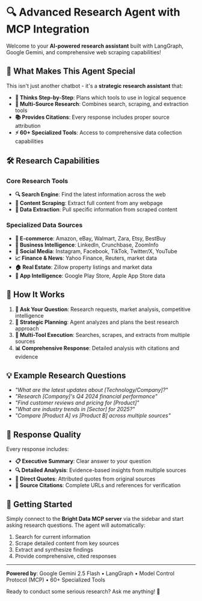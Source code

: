 # 🔍 Advanced Research Agent with MCP Integration

Welcome to your **AI-powered research assistant** built with LangGraph, Google Gemini, and comprehensive web scraping capabilities!

## 🚀 What Makes This Agent Special

This isn't just another chatbot - it's a **strategic research assistant** that:

- **🧠 Thinks Step-by-Step**: Plans which tools to use in logical sequence
- **🔗 Multi-Source Research**: Combines search, scraping, and extraction tools
- **📚 Provides Citations**: Every response includes proper source attribution
- **⚡ 60+ Specialized Tools**: Access to comprehensive data collection capabilities

## 🛠️ Research Capabilities

### **Core Research Tools**
- **🔍 Search Engine**: Find the latest information across the web
- **📄 Content Scraping**: Extract full content from any webpage
- **🎯 Data Extraction**: Pull specific information from scraped content

### **Specialized Data Sources**
- **🛒 E-commerce**: Amazon, eBay, Walmart, Zara, Etsy, BestBuy
- **💼 Business Intelligence**: LinkedIn, Crunchbase, ZoomInfo
- **📱 Social Media**: Instagram, Facebook, TikTok, Twitter/X, YouTube
- **📈 Finance & News**: Yahoo Finance, Reuters, market data
- **🏠 Real Estate**: Zillow property listings and market data
- **📱 App Intelligence**: Google Play Store, Apple App Store data

## 🎯 How It Works

1. **📝 Ask Your Question**: Research requests, market analysis, competitive intelligence
2. **🤖 Strategic Planning**: Agent analyzes and plans the best research approach
3. **🔄 Multi-Tool Execution**: Searches, scrapes, and extracts from multiple sources
4. **📊 Comprehensive Response**: Detailed analysis with citations and evidence

## 💡 Example Research Questions

- *"What are the latest updates about [Technology/Company]?"*
- *"Research [Company]'s Q4 2024 financial performance"*
- *"Find customer reviews and pricing for [Product]"*
- *"What are industry trends in [Sector] for 2025?"*
- *"Compare [Product A] vs [Product B] across multiple sources"*

## 🌟 Response Quality

Every response includes:
- **📋 Executive Summary**: Clear answer to your question
- **🔍 Detailed Analysis**: Evidence-based insights from multiple sources
- **💬 Direct Quotes**: Attributed quotes from original sources  
- **🔗 Source Citations**: Complete URLs and references for verification

## 🚀 Getting Started

Simply connect to the **Bright Data MCP server** via the sidebar and start asking research questions. The agent will automatically:

1. Search for current information
2. Scrape detailed content from key sources
3. Extract and synthesize findings
4. Provide comprehensive, cited responses

---

**Powered by**: Google Gemini 2.5 Flash • LangGraph • Model Control Protocol (MCP) • 60+ Specialized Tools

Ready to conduct some serious research? Ask me anything! 🚀
